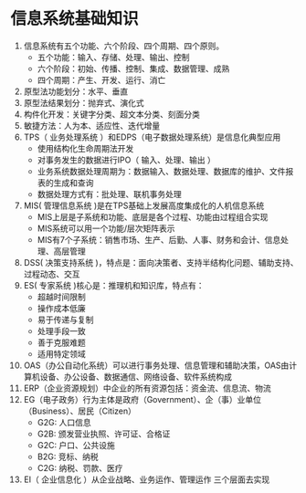# 信息系统基础知识

1. 信息系统有五个功能、六个阶段、四个周期、四个原则。
   - 五个功能：输入、存储、处理、输出、控制
   - 六个阶段：初始、传播、控制、集成、数据管理、成熟
   - 四个周期：产生、开发、运行、消亡
2. 原型法功能划分：水平、垂直
3. 原型法结果划分：抛弃式、演化式
4. 构件化开发：关键字分类、超文本分类、刻面分类
5. 敏捷方法：人为本、适应性、迭代增量
6. TPS（ 业务处理系统 ）和EDPS（电子数据处理系统）是信息化典型应用
   - 使用结构化生命周期法开发
   - 对事务发生的数据进行IPO（ 输入、处理、输出 ）
   - 业务系统数据处理周期为：数据输入、数据处理、数据库的维护、文件报表的生成和查询
   - 数据处理方式有：批处理、联机事务处理
7. MIS( 管理信息系统 )是在TPS基础上发展高度集成化的人机信息系统
   - MIS上层是子系统和功能、底层是各个过程、功能由过程组合实现
   - MIS系统可以用一个功能/层次矩阵表示
   - MIS有7个子系统：销售市场、生产、后勤、人事、财务和会计、信息处理、高层管理
8. DSS( 决策支持系统 )，特点是：面向决策者、支持半结构化问题、辅助支持、过程动态、交互
9. ES( 专家系统 )核心是：推理机和知识库，特点有：
   - 超越时间限制
   - 操作成本低廉
   - 易于传递与复制
   - 处理手段一致
   - 善于克服难题
   - 适用特定领域
10. OAS（办公自动化系统）可以进行事务处理、信息管理和辅助决策，OAS由计算机设备、办公设备、数据通信、网络设备、软件系统构成
11. ERP（企业资源规划）中企业的所有资源包括：资金流、信息流、物流
12. EG（电子政务）行为主体是政府（Government）、企（事）业单位（Business）、居民（Citizen）
    - G2G: 人口信息
    - G2B: 颁发营业执照、许可证、合格证
    - G2C: 户口、公共设施
    - B2G: 竞标、纳税
    - C2G: 纳税、罚款、医疗
13. EI（ 企业信息化 ）从企业战略、业务运作、管理运作  三个层面去实现